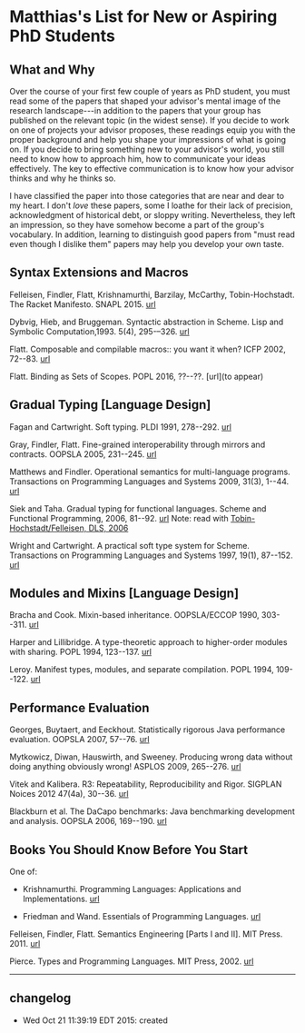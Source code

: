 # Matthias's List for New or Aspiring PhD Students

What and Why
------------

Over the course of your first few couple of years as PhD student, you must
read some of the papers that shaped your advisor's mental image of the
research landscape---in addition to the papers that your group has
published on the relevant topic (in the widest sense). If you decide to
work on one of projects your advisor proposes, these readings equip you
with the proper background and help you shape your impressions of what is
going on. If you decide to bring something new to your advisor's world, you
still need to know how to approach him, how to communicate your ideas
effectively. The key to effective communication is to know how your advisor
thinks and why he thinks so.

I have classified the paper into those categories that are near and dear to
my heart. I don't *love* these papers, some I loathe for their lack of
precision, acknowledgment of historical debt, or sloppy writing.
Nevertheless, they left an impression, so they have somehow become a part
of the group's vocabulary. In addition, learning to distinguish good papers
from "must read even though I dislike them" papers may help you develop
your own taste. 

Syntax Extensions and Macros 
----------------------------

Felleisen, Findler, Flatt, Krishnamurthi, Barzilay, McCarthy, Tobin-Hochstadt. 
The Racket Manifesto. 
SNAPL 2015. 
[url](http://www.ccs.neu.edu/home/matthias/manifesto/)

Dybvig, Hieb, and Bruggeman. 
Syntactic abstraction in Scheme. 
Lisp and Symbolic Computation,1993. 5(4), 295-–326.
[url](http://link.springer.com/article/10.1007%2FBF01806308#page-1)

Flatt. 
Composable and compilable macros:: you want it when?
ICFP 2002, 72--83.
[url](http://dl.acm.org/citation.cfm?id=581486)

Flatt. 
Binding as Sets of Scopes.
POPL 2016, ??--??.
[url](to appear)

Gradual Typing [Language Design]
--------------------------------

Fagan and Cartwright. 
Soft typing. 
PLDI 1991, 278--292.
[url](http://dl.acm.org/citation.cfm?id=113445.113469&coll=DL&dl=ACM&CFID=723280388&CFTOKEN=84457028)

Gray, Findler, Flatt.
Fine-grained interoperability through mirrors and contracts.
OOPSLA 2005, 231--245. 
[url](http://dl.acm.org/citation.cfm?id=1094830)

Matthews and Findler. 
Operational semantics for multi-language programs. 
Transactions on Programming Languages and Systems 2009, 31(3), 1--44.
[url](http://dl.acm.org/citation.cfm?id=1498926.1498930&coll=DL&dl=ACM&CFID=723280388&CFTOKEN=84457028)

Siek and Taha. 
Gradual typing for functional languages. 
Scheme and Functional Programming, 2006, 81--92. 
[url](http://citeseerx.ist.psu.edu/viewdoc/summary?doi=10.1.1.61.8890)
Note: read with [Tobin-Hochstadt/Felleisen, DLS, 2006](http://dl.acm.org/citation.cfm?id=1176755)

Wright and Cartwright. 
A practical soft type system for Scheme.
Transactions on Programming Languages and Systems 1997, 19(1), 87--152.
[url](http://dl.acm.org/citation.cfm?id=239912.239917&coll=DL&dl=ACM&CFID=723280388&CFTOKEN=84457028)

Modules and Mixins [Language Design]
------------------------------------

Bracha and Cook.
Mixin-based inheritance.
OOPSLA/ECCOP 1990, 303--311. 
[url](http://dl.acm.org/citation.cfm?id=97982)

Harper and Lillibridge. 
A type-theoretic approach to higher-order modules with sharing. 
POPL 1994, 123--137.
[url](http://dl.acm.org/citation.cfm?id=174675.176927&coll=DL&dl=ACM&CFID=723280388&CFTOKEN=84457028)

Leroy. 
Manifest types, modules, and separate compilation. 
POPL 1994, 109--122.
[url](http://dl.acm.org/citation.cfm?id=174675.176926&coll=DL&dl=ACM&CFID=723280388&CFTOKEN=84457028)

Performance Evaluation 
----------------------

Georges, Buytaert, and Eeckhout.
Statistically rigorous Java performance evaluation.
OOPSLA 2007, 57--76.
[url](http://dl.acm.org/citation.cfm?id=1297033)

Mytkowicz, Diwan, Hauswirth, and Sweeney.
Producing wrong data without doing anything obviously wrong!
ASPLOS 2009, 265--276.
[url](http://dl.acm.org/citation.cfm?id=1508275)

Vitek and Kalibera.
R3: Repeatability, Reproducibility and Rigor.
SIGPLAN Noices 2012 47(4a), 30--36.
[url](http://dl.acm.org/citation.cfm?id=2442781)

Blackburn et al. 
The DaCapo benchmarks: Java benchmarking development and analysis.
OOPSLA 2006, 169--190.
[url](http://dl.acm.org/citation.cfm?id=1167488)

Books You Should Know Before You Start
--------------------------------------

One of:

* Krishnamurthi. 
Programming Languages: Applications and Implementations. 
[url](https://cs.brown.edu/~sk/Publications/Books/ProgLangs/2007-04-26/)

* Friedman and Wand. 
Essentials of Programming Languages. 
[url](http://www.eopl3.com)

Felleisen, Findler, Flatt. 
Semantics Engineering [Parts I and II].
MIT Press. 2011. 
[url](http://redex.racket-lang.org)

Pierce. 
Types and Programming Languages. 
MIT Press, 2002.
[url](http://www.cis.upenn.edu/~bcpierce/tapl/index.html)

----
## changelog
* Wed Oct 21 11:39:19 EDT 2015: created 

